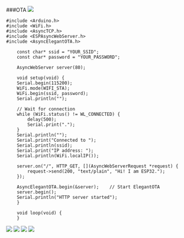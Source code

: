 ###OTA
![](https://github.com/GaryHSU16/MCU-course/blob/main/images/OTA.JPG?raw=true)

    #include <Arduino.h>
    #include <WiFi.h>
    #include <AsyncTCP.h>
    #include <ESPAsyncWebServer.h>
    #include <AsyncElegantOTA.h>

        const char* ssid = "YOUR_SSID";
        const char* password = "YOUR_PASSWORD";

        AsyncWebServer server(80);

        void setup(void) {
        Serial.begin(115200);
        WiFi.mode(WIFI_STA);
        WiFi.begin(ssid, password);
        Serial.println("");

        // Wait for connection
        while (WiFi.status() != WL_CONNECTED) {
            delay(500);
            Serial.print(".");
        }
        Serial.println("");
        Serial.print("Connected to ");
        Serial.println(ssid);
        Serial.print("IP address: ");
        Serial.println(WiFi.localIP());

        server.on("/", HTTP_GET, [](AsyncWebServerRequest *request) {
            request->send(200, "text/plain", "Hi! I am ESP32.");
        });

        AsyncElegantOTA.begin(&server);    // Start ElegantOTA
        server.begin();
        Serial.println("HTTP server started");
        }

        void loop(void) {
        }
        
        
![](https://github.com/GaryHSU16/MCU-course/blob/main/images/1791.jpg?raw=true)
![](https://github.com/GaryHSU16/MCU-course/blob/main/images/1792.jpg?raw=true)
![](https://github.com/GaryHSU16/MCU-course/blob/main/images/%E6%8A%95%E5%BD%B1%E7%89%871.JPG?raw=true)
![](https://github.com/GaryHSU16/MCU-course/blob/main/images/346100347_999025321265349_8138254261851382640_n.jpg?raw=true)
